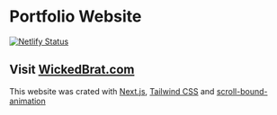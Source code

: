 # Portfolio Website

[![Netlify Status](https://api.netlify.com/api/v1/badges/395edc60-d4b6-4adb-a806-8362c59ed365/deploy-status)](https://app.netlify.com/sites/serene-swirles-8e4416/deploys)

## Visit [WickedBrat.com](https://wickedbrat.com)

This website was crated with [Next.js](https://nextjs.org/), [Tailwind CSS](https://tailwindcss.com/) and [scroll-bound-animation](https://www.npmjs.com/package/scroll-bound-animation)
